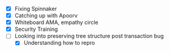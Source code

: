 * [x] Fixing Spinnaker
* [x] Catching up with Apoorv
* [x] Whiteboard AMA, empathy circle
* [x] Security Training
* [ ] Looking into preserving tree structure post transaction bug
  * [x] Understanding how to repro

